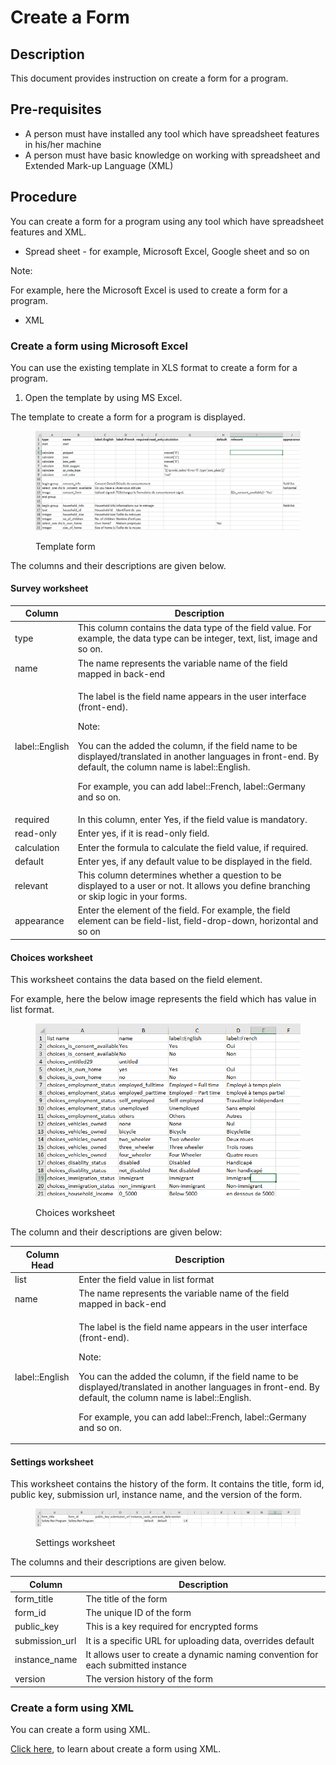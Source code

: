 # Create a Form

## Description

This document provides instruction on create a form for a program.

## Pre-requisites

* A person must have installed any tool which have spreadsheet features in his/her machine
* A person must have basic knowledge on working with spreadsheet and Extended Mark-up Language (XML)

## Procedure

You can create a form for a program using any tool which have spreadsheet features and XML.

* Spread sheet - for example, Microsoft Excel, Google sheet and so on

&#x20;      Note:

&#x20;      For example, here the Microsoft Excel is used to create a form for a program.

* XML

### Create a form using Microsoft Excel

You can use the existing template  in XLS format to create a form for a program.

1. Open the template by using MS Excel.

The template to create a form for a program is displayed.

<figure><img src="../../../../.gitbook/assets/form-template-1.png" alt=""><figcaption><p>Template form</p></figcaption></figure>

The columns and their descriptions are given below.

#### Survey worksheet

| Column         | Description                                                                                                                                                                                                                                                                                                                          |
| -------------- | ------------------------------------------------------------------------------------------------------------------------------------------------------------------------------------------------------------------------------------------------------------------------------------------------------------------------------------ |
| type           | This column contains the data type of the field value. For example, the data type can be integer, text, list, image and so on.                                                                                                                                                                                                       |
| name           | The name represents the variable name of the field mapped in back-end                                                                                                                                                                                                                                                                |
| label::English | <p>The label is the field name appears in the user interface (front-end).</p><p>Note:</p><p>You can the added the column, if the field name to be displayed/translated in another languages in front-end. By default, the column name is label::English.</p><p>For example, you can add label::French, label::Germany and so on.</p> |
| required       | In this column, enter Yes, if  the field value is mandatory.                                                                                                                                                                                                                                                                         |
| read-only      | Enter yes, if it is read-only field.                                                                                                                                                                                                                                                                                                 |
| calculation    | Enter the formula to calculate the field value, if required.                                                                                                                                                                                                                                                                         |
| default        | Enter yes, if any default value to be displayed in the field.                                                                                                                                                                                                                                                                        |
| relevant       | This column  determines whether a question to be displayed to a user or not. It allows you define branching or skip logic in your forms.                                                                                                                                                                                             |
| appearance     | Enter the element of the field. For example, the field element can be field-list, field-drop-down, horizontal and so on                                                                                                                                                                                                              |

#### Choices worksheet

This worksheet contains the data based on the field element.&#x20;

For example, here the below image represents the field which has value in list format.

<figure><img src="../../../../.gitbook/assets/form-template-choice.png" alt=""><figcaption><p>Choices worksheet</p></figcaption></figure>

The column and their descriptions are given below:

| Column Head    | Description                                                                                                                                                                                                                                                                                                                          |
| -------------- | ------------------------------------------------------------------------------------------------------------------------------------------------------------------------------------------------------------------------------------------------------------------------------------------------------------------------------------ |
| list           | Enter the field value in list format                                                                                                                                                                                                                                                                                                 |
| name           | The name represents the variable name of the field mapped in back-end                                                                                                                                                                                                                                                                |
| label::English | <p>The label is the field name appears in the user interface (front-end).</p><p>Note:</p><p>You can the added the column, if the field name to be displayed/translated in another languages in front-end. By default, the column name is label::English.</p><p>For example, you can add label::French, label::Germany and so on.</p> |

#### Settings worksheet

This worksheet contains the history of the form. It contains the title, form id, public key, submission url, instance name, and the version of the form.

<figure><img src="../../../../.gitbook/assets/form-template-settings.png" alt=""><figcaption><p>Settings worksheet</p></figcaption></figure>

The columns and their descriptions are given below.

| Column          | Description                                                                      |
| --------------- | -------------------------------------------------------------------------------- |
| form\_title     | The title of the form                                                            |
| form\_id        | The unique ID of the form                                                        |
| public\_key     | This is a key required for encrypted forms                                       |
| submission\_url | It is a specific URL for uploading data, overrides default                       |
| instance\_name  | It allows user to create a dynamic naming convention for each submitted instance |
| version         | The version history of the form                                                  |

### Create a form using XML

You can create a form using XML.

[Click here](https://docs.getodk.org/xlsform/), to learn about create a form using XML.
